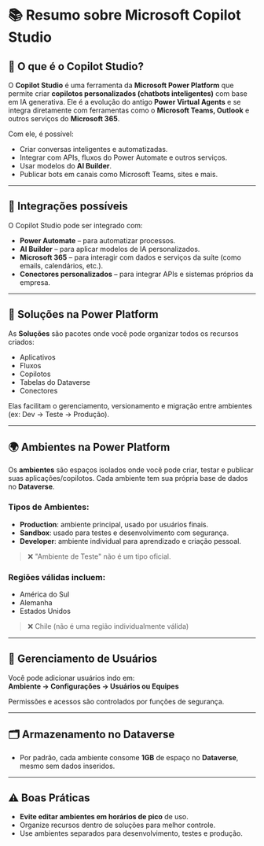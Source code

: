 # 📚 Resumo sobre Microsoft Copilot Studio

## 🧠 O que é o Copilot Studio?

O **Copilot Studio** é uma ferramenta da **Microsoft Power Platform** que permite criar **copilotos personalizados (chatbots inteligentes)** com base em IA generativa. Ele é a evolução do antigo **Power Virtual Agents** e se integra diretamente com ferramentas como o **Microsoft Teams, Outlook** e outros serviços do **Microsoft 365**.

Com ele, é possível:
- Criar conversas inteligentes e automatizadas.
- Integrar com APIs, fluxos do Power Automate e outros serviços.
- Usar modelos do **AI Builder**.
- Publicar bots em canais como Microsoft Teams, sites e mais.

---

## 🔌 Integrações possíveis

O Copilot Studio pode ser integrado com:
- **Power Automate** – para automatizar processos.
- **AI Builder** – para aplicar modelos de IA personalizados.
- **Microsoft 365** – para interagir com dados e serviços da suíte (como emails, calendários, etc.).
- **Conectores personalizados** – para integrar APIs e sistemas próprios da empresa.

---

## 🧩 Soluções na Power Platform

As **Soluções** são pacotes onde você pode organizar todos os recursos criados:
- Aplicativos
- Fluxos
- Copilotos
- Tabelas do Dataverse
- Conectores

Elas facilitam o gerenciamento, versionamento e migração entre ambientes (ex: Dev → Teste → Produção).

---

## 🌍 Ambientes na Power Platform

Os **ambientes** são espaços isolados onde você pode criar, testar e publicar suas aplicações/copilotos. Cada ambiente tem sua própria base de dados no **Dataverse**.

### Tipos de Ambientes:
- **Production**: ambiente principal, usado por usuários finais.
- **Sandbox**: usado para testes e desenvolvimento com segurança.
- **Developer**: ambiente individual para aprendizado e criação pessoal.
  
> ❌ "Ambiente de Teste" não é um tipo oficial.

### Regiões válidas incluem:
- América do Sul  
- Alemanha  
- Estados Unidos  
> ❌ Chile (não é uma região individualmente válida)

---

## 👤 Gerenciamento de Usuários

Você pode adicionar usuários indo em:  
**Ambiente → Configurações → Usuários ou Equipes**

Permissões e acessos são controlados por funções de segurança.

---

## 🗂️ Armazenamento no Dataverse

- Por padrão, cada ambiente consome **1GB** de espaço no **Dataverse**, mesmo sem dados inseridos.

---

## ⚠️ Boas Práticas

- **Evite editar ambientes em horários de pico** de uso.
- Organize recursos dentro de soluções para melhor controle.
- Use ambientes separados para desenvolvimento, testes e produção.


